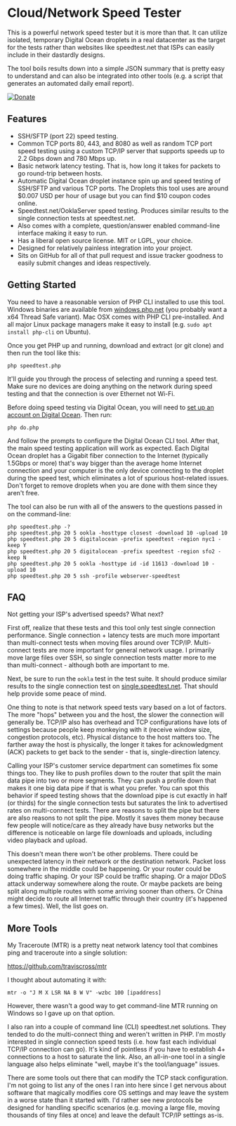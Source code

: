 Cloud/Network Speed Tester
==========================

This is a powerful network speed tester but it is more than that.  It can utilize isolated, temporary Digital Ocean droplets in a real datacenter as the target for the tests rather than websites like speedtest.net that ISPs can easily include in their dastardly designs.

The tool boils results down into a simple JSON summary that is pretty easy to understand and can also be integrated into other tools (e.g. a script that generates an automated daily email report).

[![Donate](https://cubiclesoft.com/res/donate-shield.png)](https://cubiclesoft.com/donate/)

Features
--------

* SSH/SFTP (port 22) speed testing.
* Common TCP ports 80, 443, and 8080 as well as random TCP port speed testing using a custom TCP/IP server that supports speeds up to 2.2 Gbps down and 780 Mbps up.
* Basic network latency testing.  That is, how long it takes for packets to go round-trip between hosts.
* Automatic Digital Ocean droplet instance spin up and speed testing of SSH/SFTP and various TCP ports.  The Droplets this tool uses are around $0.007 USD per hour of usage but you can find $10 coupon codes online.
* Speedtest.net/OoklaServer speed testing.  Produces similar results to the single connection tests at speedtest.net.
* Also comes with a complete, question/answer enabled command-line interface making it easy to run.
* Has a liberal open source license.  MIT or LGPL, your choice.
* Designed for relatively painless integration into your project.
* Sits on GitHub for all of that pull request and issue tracker goodness to easily submit changes and ideas respectively.

Getting Started
---------------

You need to have a reasonable version of PHP CLI installed to use this tool.  Windows binaries are available from [windows.php.net](https://windows.php.net/download/) (you probably want a x64 Thread Safe variant).  Mac OSX comes with PHP CLI pre-installed.  And all major Linux package managers make it easy to install (e.g. `sudo apt install php-cli` on Ubuntu).

Once you get PHP up and running, download and extract (or git clone) and then run the tool like this:

```
php speedtest.php
```

It'll guide you through the process of selecting and running a speed test.  Make sure no devices are doing anything on the network during speed testing and that the connection is over Ethernet not Wi-Fi.

Before doing speed testing via Digital Ocean, you will need to [set up an account on Digital Ocean](https://digitalocean.com/).  Then run:

```
php do.php
```

And follow the prompts to configure the Digital Ocean CLI tool.  After that, the main speed testing application will work as expected.  Each Digital Ocean droplet has a Gigabit fiber connection to the Internet (typically 1.5Gbps or more) that's way bigger than the average home Internet connection and your computer is the only device connecting to the droplet during the speed test, which eliminates a lot of spurious host-related issues.  Don't forget to remove droplets when you are done with them since they aren't free.

The tool can also be run with all of the answers to the questions passed in on the command-line:

```
php speedtest.php -?
php speedtest.php 20 5 ookla -hosttype closest -download 10 -upload 10
php speedtest.php 20 5 digitalocean -prefix speedtest -region nyc1 -keep Y
php speedtest.php 20 5 digitalocean -prefix speedtest -region sfo2 -keep N
php speedtest.php 20 5 ookla -hosttype id -id 11613 -download 10 -upload 10
php speedtest.php 20 5 ssh -profile webserver-speedtest
```

FAQ
---

Not getting your ISP's advertised speeds?  What next?

First off, realize that these tests and this tool only test single connection performance.  Single connection + latency tests are much more important than multi-connect tests when moving files around over TCP/IP.  Multi-connect tests are more important for general network usage.  I primarily move large files over SSH, so single connection tests matter more to me than multi-connect - although both are important to me.

Next, be sure to run the `ookla` test in the test suite.  It should produce similar results to the single connection test on [single.speedtest.net](https://single.speedtest.net/).  That should help provide some peace of mind.

One thing to note is that network speed tests vary based on a lot of factors.  The more "hops" between you and the host, the slower the connection will generally be.  TCP/IP also has overhead and TCP configurations have lots of settings because people keep monkeying with it (receive window size, congestion protocols, etc).  Physical distance to the host matters too.  The farther away the host is physically, the longer it takes for acknowledgment (ACK) packets to get back to the sender - that is, single-direction latency.

Calling your ISP's customer service department can sometimes fix some things too.  They like to push profiles down to the router that split the main data pipe into two or more segments.  They can push a profile down that makes it one big data pipe if that is what you prefer.  You can spot this behavior if speed testing shows that the download pipe is cut exactly in half (or thirds) for the single connection tests but saturates the link to advertised rates on multi-connect tests.  There are reasons to split the pipe but there are also reasons to not split the pipe.  Mostly it saves them money because few people will notice/care as they already have busy networks but the difference is noticeable on large file downloads and uploads, including video playback and upload.

This doesn't mean there won't be other problems.  There could be unexpected latency in their network or the destination network.  Packet loss somewhere in the middle could be happening.  Or your router could be doing traffic shaping.  Or your ISP could be traffic shaping.  Or a major DDoS attack underway somewhere along the route.  Or maybe packets are being split along multiple routes with some arriving sooner than others.  Or China might decide to route all Internet traffic through their country (it's happened a few times).  Well, the list goes on.

More Tools
----------

My Traceroute (MTR) is a pretty neat network latency tool that combines ping and traceroute into a single solution:

https://github.com/traviscross/mtr

I thought about automating it with:

```
mtr -o "J M X LSR NA B W V" -wzbc 100 [ipaddress]
```

However, there wasn't a good way to get command-line MTR running on Windows so I gave up on that option.

I also ran into a couple of command line (CLI) speedtest.net solutions.  They tended to do the multi-connect thing and weren't written in PHP.  I'm mostly interested in single connection speed tests (i.e. how fast each individual TCP/IP connection can go).  It's kind of pointless if you have to establish 4+ connections to a host to saturate the link.  Also, an all-in-one tool in a single language also helps eliminate "well, maybe it's the tool/language" issues.

There are some tools out there that can modify the TCP stack configuration.  I'm not going to list any of the ones I ran into here since I get nervous about software that magically modifies core OS settings and may leave the system in a worse state than it started with.  I'd rather see new protocols be designed for handling specific scenarios (e.g. moving a large file, moving thousands of tiny files at once) and leave the default TCP/IP settings as-is.
